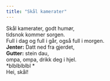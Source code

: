 ```yaml
---
title: "Skål kamerater"
---
```


Skål kamerater, godt humør,  
tidsnok kommer sorgen.  
Full i dag og full i går, også full i morgen.  
**Jenter:** Datt ned fra gjerdet,  
**Gutter:** stein dau,  
ompa, ompa, drikk deg i hjel.  
*blblblblbl *  
Hei, skål!